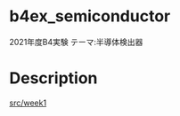 # b4ex_semiconductor
2021年度B4実験 テーマ:半導体検出器

# Description
[src/week1](https://github.com/hmdyt/b4ex_semiconductor/blob/main/src/week1/README.md)